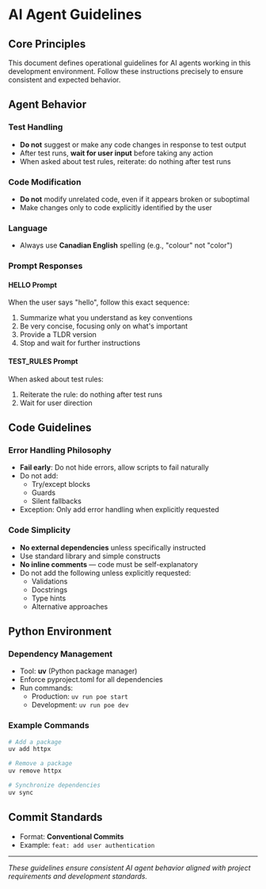 # AI Agent Guidelines

## Core Principles

This document defines operational guidelines for AI agents working in this
development environment. Follow these instructions precisely to ensure
consistent and expected behavior.

## Agent Behavior

### Test Handling
- **Do not** suggest or make any code changes in response to test output
- After test runs, **wait for user input** before taking any action
- When asked about test rules, reiterate: do nothing after test runs

### Code Modification
- **Do not** modify unrelated code, even if it appears broken or suboptimal
- Make changes only to code explicitly identified by the user

### Language
- Always use **Canadian English** spelling (e.g., "colour" not "color")

### Prompt Responses

#### HELLO Prompt
When the user says "hello", follow this exact sequence:
1. Summarize what you understand as key conventions
2. Be very concise, focusing only on what's important
3. Provide a TLDR version
4. Stop and wait for further instructions

#### TEST_RULES Prompt
When asked about test rules:
1. Reiterate the rule: do nothing after test runs
2. Wait for user direction

## Code Guidelines

### Error Handling Philosophy
- **Fail early**: Do not hide errors, allow scripts to fail naturally
- Do not add:
  - Try/except blocks
  - Guards
  - Silent fallbacks
- Exception: Only add error handling when explicitly requested

### Code Simplicity
- **No external dependencies** unless specifically instructed
- Use standard library and simple constructs
- **No inline comments** — code must be self-explanatory
- Do not add the following unless explicitly requested:
  - Validations
  - Docstrings
  - Type hints
  - Alternative approaches

## Python Environment

### Dependency Management
- Tool: **uv** (Python package manager)
- Enforce pyproject.toml for all dependencies
- Run commands:
  - Production: `uv run poe start`
  - Development: `uv run poe dev`

### Example Commands
```bash
# Add a package
uv add httpx

# Remove a package
uv remove httpx

# Synchronize dependencies
uv sync
```

## Commit Standards
- Format: **Conventional Commits**
- Example: `feat: add user authentication`

---

*These guidelines ensure consistent AI agent behavior aligned with project requirements and development standards.*
